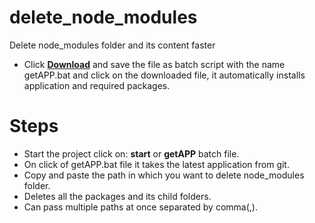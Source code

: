 # delete_node_modules
Delete node_modules folder and its content faster

* Click **<a id="raw-url" href="https://raw.githubusercontent.com/bhaireshm/delete_node_modules/master/getAPP.bat">Download</a>** and save the file as batch script with the name getAPP.bat and click on the downloaded file, it automatically installs application and required packages.

# Steps
* Start the project click on: **start** or **getAPP** batch file.
* On click of getAPP.bat file it takes the latest application from git.
* Copy and paste the path in which you want to delete node_modules folder.
* Deletes all the packages and its child folders.
* Can pass multiple paths at once separated by comma(,).
